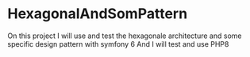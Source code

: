 # HexagonalAndSomPattern
On this project I will use and test the hexagonale architecture and some specific design pattern with symfony 6
And I will test and use PHP8 
